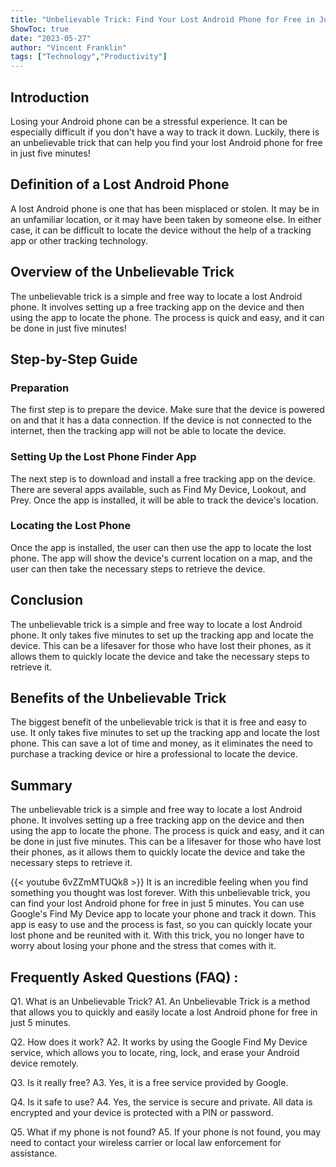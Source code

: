 ```yaml
---
title: "Unbelievable Trick: Find Your Lost Android Phone for Free in Just 5 Minutes!"
ShowToc: true 
date: "2023-05-27"
author: "Vincent Franklin" 
tags: ["Technology","Productivity"]
---
```

## Introduction

Losing your Android phone can be a stressful experience. It can be especially difficult if you don't have a way to track it down. Luckily, there is an unbelievable trick that can help you find your lost Android phone for free in just five minutes! 

## Definition of a Lost Android Phone

A lost Android phone is one that has been misplaced or stolen. It may be in an unfamiliar location, or it may have been taken by someone else. In either case, it can be difficult to locate the device without the help of a tracking app or other tracking technology.

## Overview of the Unbelievable Trick

The unbelievable trick is a simple and free way to locate a lost Android phone. It involves setting up a free tracking app on the device and then using the app to locate the phone. The process is quick and easy, and it can be done in just five minutes!

## Step-by-Step Guide

### Preparation

The first step is to prepare the device. Make sure that the device is powered on and that it has a data connection. If the device is not connected to the internet, then the tracking app will not be able to locate the device.

### Setting Up the Lost Phone Finder App

The next step is to download and install a free tracking app on the device. There are several apps available, such as Find My Device, Lookout, and Prey. Once the app is installed, it will be able to track the device's location.

### Locating the Lost Phone

Once the app is installed, the user can then use the app to locate the lost phone. The app will show the device's current location on a map, and the user can then take the necessary steps to retrieve the device.

## Conclusion

The unbelievable trick is a simple and free way to locate a lost Android phone. It only takes five minutes to set up the tracking app and locate the device. This can be a lifesaver for those who have lost their phones, as it allows them to quickly locate the device and take the necessary steps to retrieve it.

## Benefits of the Unbelievable Trick

The biggest benefit of the unbelievable trick is that it is free and easy to use. It only takes five minutes to set up the tracking app and locate the lost phone. This can save a lot of time and money, as it eliminates the need to purchase a tracking device or hire a professional to locate the device.

## Summary

The unbelievable trick is a simple and free way to locate a lost Android phone. It involves setting up a free tracking app on the device and then using the app to locate the phone. The process is quick and easy, and it can be done in just five minutes. This can be a lifesaver for those who have lost their phones, as it allows them to quickly locate the device and take the necessary steps to retrieve it.

{{< youtube 6vZZmMTUQk8 >}} 
It is an incredible feeling when you find something you thought was lost forever. With this unbelievable trick, you can find your lost Android phone for free in just 5 minutes. You can use Google's Find My Device app to locate your phone and track it down. This app is easy to use and the process is fast, so you can quickly locate your lost phone and be reunited with it. With this trick, you no longer have to worry about losing your phone and the stress that comes with it.

## Frequently Asked Questions (FAQ) :
Q1. What is an Unbelievable Trick? 
A1. An Unbelievable Trick is a method that allows you to quickly and easily locate a lost Android phone for free in just 5 minutes.

Q2. How does it work? 
A2. It works by using the Google Find My Device service, which allows you to locate, ring, lock, and erase your Android device remotely.

Q3. Is it really free? 
A3. Yes, it is a free service provided by Google.

Q4. Is it safe to use? 
A4. Yes, the service is secure and private. All data is encrypted and your device is protected with a PIN or password.

Q5. What if my phone is not found? 
A5. If your phone is not found, you may need to contact your wireless carrier or local law enforcement for assistance.


